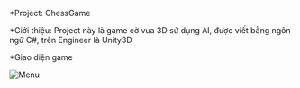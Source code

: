 *Project: ChessGame

*Giới thiệu:
	Project này là game cờ vua 3D sử dụng AI, được viết bằng ngôn ngữ C#, trên Engineer là Unity3D

*Giao diện game

![Menu](https://img.nhandan.com.vn/Files/Images/2020/07/26/nhat_cay-1595747664059.jpg)
